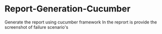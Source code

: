 # Report-Generation-Cucumber
Generate the report using cucumber framework
In the reprort is provide the screenshot of failure scenario's
